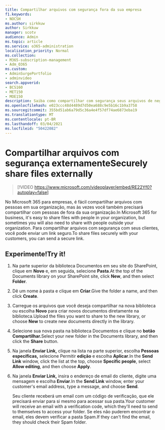 ```yaml
---
title: Compartilhar arquivos com segurança fora da sua empresa
f1.keywords:
- NOCSH
ms.author: sirkkuw
author: Sirkkuw
manager: scotv
audience: Admin
ms.topic: article
ms.service: o365-administration
localization_priority: Normal
ms.collection:
- M365-subscription-management
- Adm_O365
ms.custom:
- AdminSurgePortfolio
- adminvideo
search.appverid:
- BCS160
- MET150
- MOE150
description: Saiba como compartilhar com segurança seus arquivos de negócios externamente.
ms.openlocfilehash: e023ccc48d4489d7d50ea688c9e5b16c1b9a3758
ms.sourcegitcommit: 355bd51ab6a79d5c36a4e4f57df74ae6873eba19
ms.translationtype: MT
ms.contentlocale: pt-BR
ms.lasthandoff: 03/04/2021
ms.locfileid: "50422082"
---
```

# <a name="securely-share-files-externally"></a><span data-ttu-id="a0cf1-103">Compartilhar arquivos com segurança externamente</span><span class="sxs-lookup"><span data-stu-id="a0cf1-103">Securely share files externally</span></span>

> [!VIDEO https://www.microsoft.com/videoplayer/embed/RE22Yf0?autoplay=false]

<span data-ttu-id="a0cf1-104">No Microsoft 365 para empresas, é fácil compartilhar arquivos com pessoas em sua organização, mas às vezes você também precisará compartilhar com pessoas de fora da sua organização.</span><span class="sxs-lookup"><span data-stu-id="a0cf1-104">In Microsoft 365 for business, it's easy to share files with people in your organization, but sometimes you will also need to share with people outside your organization.</span></span> <span data-ttu-id="a0cf1-105">Para compartilhar arquivos com segurança com seus clientes, você pode enviar um link seguro.</span><span class="sxs-lookup"><span data-stu-id="a0cf1-105">To share files securely with your customers, you can send a secure link.</span></span>

## <a name="try-it"></a><span data-ttu-id="a0cf1-106">Experimente!</span><span class="sxs-lookup"><span data-stu-id="a0cf1-106">Try it!</span></span>

1. <span data-ttu-id="a0cf1-107">Na parte superior da biblioteca Documentos em seu site do SharePoint, clique em **Novo** e, em seguida, selecione **Pasta**.</span><span class="sxs-lookup"><span data-stu-id="a0cf1-107">At the top of the Documents library on your SharePoint site, click **New**, and then select **Folder**.</span></span>
1. <span data-ttu-id="a0cf1-108">Dê um nome à pasta e clique em **Criar**.</span><span class="sxs-lookup"><span data-stu-id="a0cf1-108">Give the folder a name, and then click **Create**.</span></span>
1. <span data-ttu-id="a0cf1-109">Carregue os arquivos que você deseja compartilhar na nova biblioteca ou escolha **Novo** para criar novos documentos diretamente na biblioteca.</span><span class="sxs-lookup"><span data-stu-id="a0cf1-109">Upload the files you want to share to the new library, or choose **New** to create new documents directly in the library.</span></span>
1. <span data-ttu-id="a0cf1-110">Selecione sua nova pasta na biblioteca Documentos e clique no **botão Compartilhar.**</span><span class="sxs-lookup"><span data-stu-id="a0cf1-110">Select your new folder in the Documents library, and then click the **Share** button.</span></span>
1. <span data-ttu-id="a0cf1-111">Na janela **Enviar Link,** clique na lista na parte superior, escolha **Pessoas específicas,** selecione Permitir **edição** e escolha **Aplicar**.</span><span class="sxs-lookup"><span data-stu-id="a0cf1-111">In the **Send Link** window, click the list at the top, choose **Specific people**, select **Allow editing**, and then choose **Apply**.</span></span>
1. <span data-ttu-id="a0cf1-112">Na janela **Enviar Link,** insira o endereço de email do cliente, digite uma mensagem e escolha **Enviar**.</span><span class="sxs-lookup"><span data-stu-id="a0cf1-112">In the **Send Link** window, enter your customer's email address, type a message, and choose **Send**.</span></span>

    <span data-ttu-id="a0cf1-113">Seu cliente receberá um email com um código de verificação, que ele precisará enviar para si mesmo para acessar sua pasta.</span><span class="sxs-lookup"><span data-stu-id="a0cf1-113">Your customer will receive an email with a verification code, which they'll need to send to themselves to access your folder.</span></span> <span data-ttu-id="a0cf1-114">Se eles não puderem encontrar o email, eles devem verificar a pasta Spam.</span><span class="sxs-lookup"><span data-stu-id="a0cf1-114">If they can't find the email, they should check their Spam folder.</span></span>
